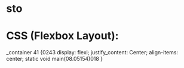# sto
# CSS (Flexbox Layout):
_container 41 {0243
  display: flexi;
  justify_content: Center;
  align-items: center;
  static void main(08.05154)018
}
